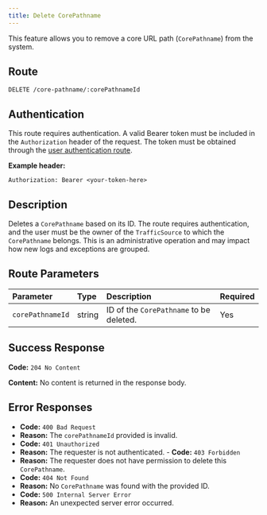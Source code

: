 ```yaml
---
title: Delete CorePathname
---
```


This feature allows you to remove a core URL path (`CorePathname`) from the system.

## Route

`DELETE /core-pathname/:corePathnameId`

## Authentication

This route requires authentication. A valid Bearer token must be included in the `Authorization` header of the request. The token must be obtained through the [user authentication route](/user/authuser/).

**Example header:**

```
Authorization: Bearer <your-token-here>
```

## Description

Deletes a `CorePathname` based on its ID. The route requires authentication, and the user must be the owner of the `TrafficSource` to which the `CorePathname` belongs. This is an administrative operation and may impact how new logs and exceptions are grouped.

## Route Parameters

| Parameter        | Type   | Description                             | Required |
| :--------------- | :----- | :-------------------------------------- | :------- |
| `corePathnameId` | string | ID of the `CorePathname` to be deleted. | Yes      |

## Success Response

**Code:** `204 No Content`

**Content:** No content is returned in the response body.

## Error Responses

- **Code:** `400 Bad Request`
- **Reason:** The `corePathnameId` provided is invalid.
- **Code:** `401 Unauthorized`
- **Reason:** The requester is not authenticated. - **Code:** `403 Forbidden`
- **Reason:** The requester does not have permission to delete this `CorePathname`.
- **Code:** `404 Not Found`
- **Reason:** No `CorePathname` was found with the provided ID.
- **Code:** `500 Internal Server Error`
- **Reason:** An unexpected server error occurred.
